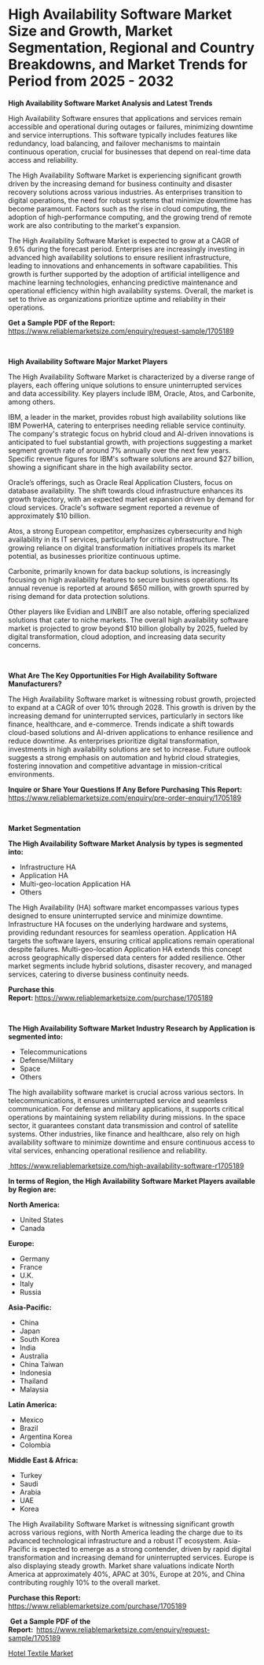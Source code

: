 <p><h1>High Availability Software Market Size and Growth, Market Segmentation, Regional and Country Breakdowns, and Market Trends for Period from 2025 -  2032</h1></p><p><strong>High Availability Software Market Analysis and Latest Trends</strong></p>
<p><p>High Availability Software ensures that applications and services remain accessible and operational during outages or failures, minimizing downtime and service interruptions. This software typically includes features like redundancy, load balancing, and failover mechanisms to maintain continuous operation, crucial for businesses that depend on real-time data access and reliability.</p><p>The High Availability Software Market is experiencing significant growth driven by the increasing demand for business continuity and disaster recovery solutions across various industries. As enterprises transition to digital operations, the need for robust systems that minimize downtime has become paramount. Factors such as the rise in cloud computing, the adoption of high-performance computing, and the growing trend of remote work are also contributing to the market's expansion.</p><p>The High Availability Software Market is expected to grow at a CAGR of 9.6% during the forecast period. Enterprises are increasingly investing in advanced high availability solutions to ensure resilient infrastructure, leading to innovations and enhancements in software capabilities. This growth is further supported by the adoption of artificial intelligence and machine learning technologies, enhancing predictive maintenance and operational efficiency within high availability systems. Overall, the market is set to thrive as organizations prioritize uptime and reliability in their operations.</p></p>
<p><strong>Get a Sample PDF of the Report:&nbsp;</strong> <a href="https://www.reliablemarketsize.com/enquiry/request-sample/1705189?utm_campaign=1929&utm_medium=2&utm_source=Github&utm_content=ia&utm_term=09012025&utm_id=high-availability-software">https://www.reliablemarketsize.com/enquiry/request-sample/1705189</a></p>
<p>&nbsp;</p>
<p><strong>High Availability Software Major Market Players</strong></p>
<p><p>The High Availability Software Market is characterized by a diverse range of players, each offering unique solutions to ensure uninterrupted services and data accessibility. Key players include IBM, Oracle, Atos, and Carbonite, among others. </p><p>IBM, a leader in the market, provides robust high availability solutions like IBM PowerHA, catering to enterprises needing reliable service continuity. The company's strategic focus on hybrid cloud and AI-driven innovations is anticipated to fuel substantial growth, with projections suggesting a market segment growth rate of around 7% annually over the next few years. Specific revenue figures for IBM's software solutions are around $27 billion, showing a significant share in the high availability sector.</p><p>Oracle’s offerings, such as Oracle Real Application Clusters, focus on database availability. The shift towards cloud infrastructure enhances its growth trajectory, with an expected market expansion driven by demand for cloud services. Oracle's software segment reported a revenue of approximately $10 billion.</p><p>Atos, a strong European competitor, emphasizes cybersecurity and high availability in its IT services, particularly for critical infrastructure. The growing reliance on digital transformation initiatives propels its market potential, as businesses prioritize continuous uptime.</p><p>Carbonite, primarily known for data backup solutions, is increasingly focusing on high availability features to secure business operations. Its annual revenue is reported at around $650 million, with growth spurred by rising demand for data protection solutions.</p><p>Other players like Evidian and LINBIT are also notable, offering specialized solutions that cater to niche markets. The overall high availability software market is projected to grow beyond $10 billion globally by 2025, fueled by digital transformation, cloud adoption, and increasing data security concerns.</p></p>
<p>&nbsp;</p>
<p><strong>What Are The Key Opportunities For High Availability Software Manufacturers?</strong></p>
<p><p>The High Availability Software market is witnessing robust growth, projected to expand at a CAGR of over 10% through 2028. This growth is driven by the increasing demand for uninterrupted services, particularly in sectors like finance, healthcare, and e-commerce. Trends indicate a shift towards cloud-based solutions and AI-driven applications to enhance resilience and reduce downtime. As enterprises prioritize digital transformation, investments in high availability solutions are set to increase. Future outlook suggests a strong emphasis on automation and hybrid cloud strategies, fostering innovation and competitive advantage in mission-critical environments.</p></p>
<p><strong>Inquire or Share Your Questions If Any Before Purchasing This Report:</strong> <a href="https://www.reliablemarketsize.com/enquiry/pre-order-enquiry/1705189?utm_campaign=1929&utm_medium=2&utm_source=Github&utm_content=ia&utm_term=09012025&utm_id=high-availability-software">https://www.reliablemarketsize.com/enquiry/pre-order-enquiry/1705189</a></p>
<p>&nbsp;</p>
<p><strong>Market Segmentation</strong></p>
<p><strong>The High Availability Software Market Analysis by types is segmented into:</strong></p>
<p><ul><li>Infrastructure HA</li><li>Application HA</li><li>Multi-geo-location Application HA</li><li>Others</li></ul></p>
<p><p>The High Availability (HA) software market encompasses various types designed to ensure uninterrupted service and minimize downtime. Infrastructure HA focuses on the underlying hardware and systems, providing redundant resources for seamless operation. Application HA targets the software layers, ensuring critical applications remain operational despite failures. Multi-geo-location Application HA extends this concept across geographically dispersed data centers for added resilience. Other market segments include hybrid solutions, disaster recovery, and managed services, catering to diverse business continuity needs.</p></p>
<p><strong>Purchase this Report:&nbsp;</strong><a href="https://www.reliablemarketsize.com/purchase/1705189?utm_campaign=1929&utm_medium=2&utm_source=Github&utm_content=ia&utm_term=09012025&utm_id=high-availability-software">https://www.reliablemarketsize.com/purchase/1705189</a></p>
<p>&nbsp;</p>
<p><strong>The High Availability Software Market Industry Research by Application is segmented into:</strong></p>
<p><ul><li>Telecommunications</li><li>Defense/Military</li><li>Space</li><li>Others</li></ul></p>
<p><p>The high availability software market is crucial across various sectors. In telecommunications, it ensures uninterrupted service and seamless communication. For defense and military applications, it supports critical operations by maintaining system reliability during missions. In the space sector, it guarantees constant data transmission and control of satellite systems. Other industries, like finance and healthcare, also rely on high availability software to minimize downtime and ensure continuous access to vital services, enhancing operational resilience and reliability.</p></p>
<p><a href="https://www.reliablemarketsize.com/high-availability-software-r1705189?utm_campaign=1929&utm_medium=2&utm_source=Github&utm_content=ia&utm_term=09012025&utm_id=high-availability-software">&nbsp;https://www.reliablemarketsize.com/high-availability-software-r1705189</a></p>
<p><strong>In terms of Region, the High Availability Software Market Players available by Region are:</strong></p>
<p>
    <p> <strong> North America: </strong>
        <ul>
            <li>United States</li>
            <li>Canada</li>
        </ul>
        </p> 
    <p> <strong> Europe: </strong>
        <ul>
            <li>Germany</li>
            <li>France</li>
            <li>U.K.</li>
            <li>Italy</li>
            <li>Russia</li>
        </ul>
        </p> 
    <p> <strong> Asia-Pacific: </strong>
        <ul>
            <li>China</li>
            <li>Japan</li>
            <li>South Korea</li>
            <li>India</li>
            <li>Australia</li>
            <li>China Taiwan</li>
            <li>Indonesia</li>
            <li>Thailand</li>
            <li>Malaysia</li>
        </ul>
        </p> 
    <p> <strong> Latin America: </strong>
        <ul>
            <li>Mexico</li>
            <li>Brazil</li>
            <li>Argentina Korea</li>
            <li>Colombia</li>
        </ul>
        </p> 
    <p> <strong> Middle East & Africa: </strong>
        <ul>
            <li>Turkey</li>
            <li>Saudi</li>
            <li>Arabia</li>
            <li>UAE</li>
            <li>Korea</li>
        </ul>
    </p>
    </p>
<p><p>The High Availability Software Market is witnessing significant growth across various regions, with North America leading the charge due to its advanced technological infrastructure and a robust IT ecosystem. Asia-Pacific is expected to emerge as a strong contender, driven by rapid digital transformation and increasing demand for uninterrupted services. Europe is also displaying steady growth. Market share valuations indicate North America at approximately 40%, APAC at 30%, Europe at 20%, and China contributing roughly 10% to the overall market.</p></p>
<p><strong>Purchase this Report: </strong><a href="https://www.reliablemarketsize.com/purchase/1705189?utm_campaign=1929&utm_medium=2&utm_source=Github&utm_content=ia&utm_term=09012025&utm_id=high-availability-software">https://www.reliablemarketsize.com/purchase/1705189</a></p>
<p>&nbsp;<strong>Get a Sample PDF of the Report:&nbsp;&nbsp;</strong><a href="https://www.reliablemarketsize.com/enquiry/request-sample/1705189?utm_campaign=1929&utm_medium=2&utm_source=Github&utm_content=ia&utm_term=09012025&utm_id=high-availability-software">https://www.reliablemarketsize.com/enquiry/request-sample/1705189</a></p>
<p><strong></strong></p>
<p><p><a href="https://github.com/dringals/Market-Research-Report-List-6/blob/main/hotel-textile-market.md?utm_campaign=1929&utm_medium=2&utm_source=Github&utm_content=ia&utm_term=09012025&utm_id=high-availability-software">Hotel Textile Market</a></p></p>